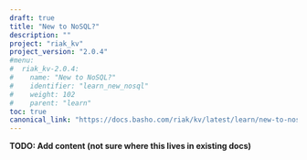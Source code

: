 ```yaml
---
draft: true
title: "New to NoSQL?"
description: ""
project: "riak_kv"
project_version: "2.0.4"
#menu:
#  riak_kv-2.0.4:
#    name: "New to NoSQL?"
#    identifier: "learn_new_nosql"
#    weight: 102
#    parent: "learn"
toc: true
canonical_link: "https://docs.basho.com/riak/kv/latest/learn/new-to-nosql"
---
```


**TODO: Add content (not sure where this lives in existing docs)**
